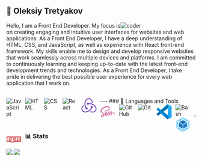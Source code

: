 ## :wave: Oleksiy Tretyakov

<img align='right' width='200' src='https://cdn.dribbble.com/users/235897/screenshots/1712148/media/49c8018062cc43eab67b801c6cb459e8.gif' alt='coder'>
<p align='left' >Hello, I am a Front End Developer. My focus is on creating engaging and intuitive user interfaces for websites and web applications.
As a Front End Developer, I have a deep understanding of HTML, CSS, and JavaScript, as well as experience with React front-end framework. My skills enable me to design and develop responsive websites that work seamlessly across multiple devices and platforms.
  I am committed to continuously learning and keeping up-to-date with the latest front-end development trends and technologies. As a Front End Developer, I take pride in delivering the best possible user experience for every web application that I work on.
</p>
<br>
---
### 🧰 Languages and Tools

<img align="left" alt="JavaScript" width="40px" style="padding-right:10px;" src="https://cdn.jsdelivr.net/gh/devicons/devicon/icons/javascript/javascript-plain.svg" />
<!-- <img align="left" alt="TypeScript" width="40px" style="padding-right:10px;" src="https://cdn.jsdelivr.net/gh/devicons/devicon/icons/typescript/typescript-plain.svg" /> -->
<img align="left" alt="HTML" width="40px" style="padding-right:10px;" src="https://cdn.jsdelivr.net/gh/devicons/devicon/icons/html5/html5-plain.svg" />
<img align="left" alt="CSS" width="40px" style="padding-right:10px;" src="https://cdn.jsdelivr.net/gh/devicons/devicon/icons/css3/css3-plain.svg" />
<img align="left" alt="React" width="40px" style="padding-right:10px;" src="https://cdn.jsdelivr.net/gh/devicons/devicon/icons/react/react-original.svg" />
<img align="left" alt="Redux" width="40px" style="padding-right:10px;" src="https://github.com/devicons/devicon/blob/v2.15.1/icons/redux/redux-original.svg" />
<img align="left" alt="SASS" width="40px" style="padding-right:10px;" src="https://github.com/devicons/devicon/blob/v2.15.1/icons/sass/sass-original.svg" />
<img align="left" alt="GitHub" width="40px" style="padding-right:10px;" src="https://cdn.jsdelivr.net/gh/devicons/devicon/icons/github/github-original.svg" />
<img align="left" alt="Git" width="40px" style="padding-right:10px;" src="https://cdn.jsdelivr.net/gh/devicons/devicon/icons/git/git-original.svg" />
<img align="left" alt="VSCode" width="40px" style="padding-right:10px;" src="https://github.com/devicons/devicon/blob/v2.15.1/icons/vscode/vscode-original.svg" />
<img align="left" alt="Bash" width="40px" style="padding-right:10px;" src="https://cdn.jsdelivr.net/gh/devicons/devicon/icons/bash/bash-original.svg" />
<img align="left" alt="Webpack" width="40px" style="padding-right:10px;" src="https://github.com/devicons/devicon/blob/v2.15.1/icons/webpack/webpack-original.svg" />
<img align="left" alt="npm" width="40px" style="padding-right:10px;" src="https://github.com/devicons/devicon/blob/v2.15.1/icons/npm/npm-original-wordmark.svg" />
<!-- <img align="left" alt="NodeJS" width="40px" style="padding-right:10px;" src="https://cdn.jsdelivr.net/gh/devicons/devicon/icons/nodejs/nodejs-original.svg" /> -->
<br>
<br>

---

### 📊 Stats

<!-- ![Oleksiy's GitHub stats](https://github-readme-stats.vercel.app/api?username=serialgear&show_icons=true&title_color=61afef&icon_color=c678dd&bg_color=23272e&text_color=e5c06e&border_color=3b4048)
<br>
![Top Langs](https://github-readme-stats.vercel.app/api/top-langs/?username=serialgear&layout=compact) -->

<a href="https://github.com/anuraghazra/github-readme-stats" >
  <img align="center" src="https://github-readme-stats.vercel.app/api?username=serialgear&show_icons=true&title_color=61afef&icon_color=c678dd&bg_color=23272e&text_color=e5c06e&border_color=3b4048" />
</a>
<a href="https://github.com/anuraghazra/github-readme-stats">
  <img align="center" src="https://github-readme-stats.vercel.app/api/top-langs/?username=serialgear&layout=compact" />
</a>

   
